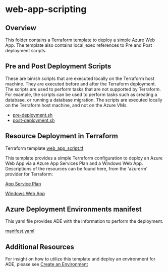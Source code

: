 # web-app-scripting

## Overview

This folder contains a Terraform template to deploy a simple Azure Web App. The template also contains local_exec references to Pre and Post deployment scripts.

## Pre and Post Deployment Scripts

These are bin/sh scripts that are executed locally on the Terraform host machine. They are executed before and after the Terraform deployment. The scripts are used to perform tasks that are not supported by Terraform. For example, the scripts can be used to perform tasks such as creating a database, or running a database migration. The scripts are executed locally on the Terraform host machine, and not on the Azure VMs.

- [pre-deployment.sh](./pre-deployment.sh)
- [post-deployment.sh](./post-deployment.sh)

## Resource Deployment in Terraform

Terraform template [web_app_script.tf](./web_app_script.tf)

This template provides a simple Terraform configuration to deploy an Azure Web App via a Azure App Services Plan and a Windows Web App. Descriptions of the resources can be found here, from the 'azurerm' provider for Terraform:

[App Service Plan](https://registry.terraform.io/providers/hashicorp/azurerm/latest/docs/resources/app_service)

[Windows Web App](https://registry.terraform.io/providers/hashicorp/azurerm/latest/docs/resources/windows_web_app)

## Azure Deployment Environments manifest

This yaml file provides ADE with the information to perform the deployment.  

[manifest.yaml](./manifest.yaml)

## Additional Resources

For insight on how to utilize this template and deploy an environment for ADE, please see [Create an Environment](https://learn.microsoft.com/en-us/azure/deployment-environments/quickstart-create-access-environments)
